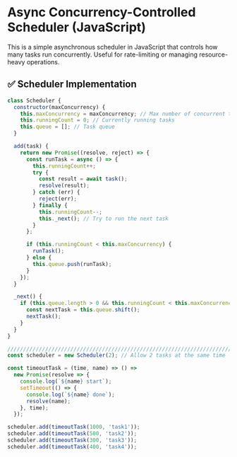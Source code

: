 # Async Concurrency-Controlled Scheduler (JavaScript)

This is a simple asynchronous scheduler in JavaScript that controls how many tasks run concurrently. Useful for rate-limiting or managing resource-heavy operations.

## ✅ Scheduler Implementation

```javascript
class Scheduler {
  constructor(maxConcurrency) {
    this.maxConcurrency = maxConcurrency; // Max number of concurrent tasks
    this.runningCount = 0; // Currently running tasks
    this.queue = []; // Task queue
  }

  add(task) {
    return new Promise((resolve, reject) => {
      const runTask = async () => {
        this.runningCount++;
        try {
          const result = await task();
          resolve(result);
        } catch (err) {
          reject(err);
        } finally {
          this.runningCount--;
          this._next(); // Try to run the next task
        }
      };

      if (this.runningCount < this.maxConcurrency) {
        runTask();
      } else {
        this.queue.push(runTask);
      }
    });
  }

  _next() {
    if (this.queue.length > 0 && this.runningCount < this.maxConcurrency) {
      const nextTask = this.queue.shift();
      nextTask();
    }
  }
}

//////////////////////////////////////////////////////////////////////////////
const scheduler = new Scheduler(2); // Allow 2 tasks at the same time

const timeoutTask = (time, name) => () => 
  new Promise(resolve => {
    console.log(`${name} start`);
    setTimeout(() => {
      console.log(`${name} done`);
      resolve(name);
    }, time);
  });

scheduler.add(timeoutTask(1000, 'task1'));
scheduler.add(timeoutTask(500, 'task2'));
scheduler.add(timeoutTask(300, 'task3'));
scheduler.add(timeoutTask(400, 'task4'));
```
